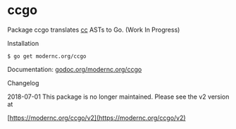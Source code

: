 # ccgo

Package ccgo translates [cc](https://modernc.org/cc/v2) ASTs to Go. (Work In Progress)

Installation

    $ go get modernc.org/ccgo

Documentation: [godoc.org/modernc.org/ccgo](http://godoc.org/modernc.org/ccgo)

Changelog

2018-07-01 This package is no longer maintained. Please see the v2 version at

[https://modernc.org/ccgo/v2](https://modernc.org/ccgo/v2)
